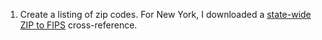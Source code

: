 1. Create a listing of zip codes. For New York, I downloaded a [state-wide ZIP to FIPS](https://data.ny.gov/Government-Finance/New-York-State-ZIP-Codes-County-FIPS-Cross-Referen/juva-r6g2) cross-reference.